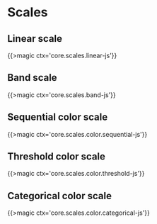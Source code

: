 # Scales

## Linear scale

{{>magic ctx='core.scales.linear-js'}}

## Band scale

{{>magic ctx='core.scales.band-js'}}

## Sequential color scale

{{>magic ctx='core.scales.color.sequential-js'}}

## Threshold color scale

{{>magic ctx='core.scales.color.threshold-js'}}

## Categorical color scale

{{>magic ctx='core.scales.color.categorical-js'}}
